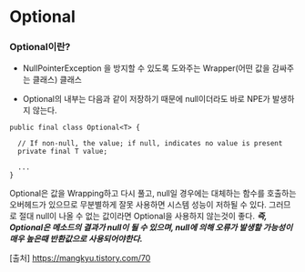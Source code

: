 
# Optional

### Optional이란?
- NullPointerException 을 방지할 수 있도록 도와주는 Wrapper(어떤 값을 감싸주는 클래스) 클래스

- Optional의 내부는 다음과 같이 저장하기 때문에 null이더라도 바로 NPE가 발생하지 않는다.
```
public final class Optional<T> {

  // If non-null, the value; if null, indicates no value is present
  private final T value;
   
  ...
}
```

Optional은 값을 Wrapping하고 다시 풀고, null일 경우에는 대체하는 함수를 호출하는 오버헤드가 있으므로 무분별하게 잘못 사용하면 시스템 성능이 저하될 수 있다.
그러므로 절대 null이 나올 수 없는 값이라면 Optional을 사용하지 않는것이 좋다. ***즉, Optional은 메소드의 결과가 null이 될 수 있으며, null에 의해 오류가 발생할 가능성이 매우 높은때 반환값으로 사용되어야한다.***

[출처] https://mangkyu.tistory.com/70
